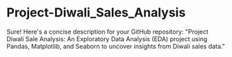 # Project-Diwali_Sales_Analysis
Sure! Here's a concise description for your GitHub repository:  "Project Diwali Sale Analysis: An Exploratory Data Analysis (EDA) project using Pandas, Matplotlib, and Seaborn to uncover insights from Diwali sales data."
